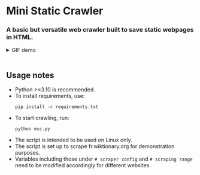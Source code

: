 Mini Static Crawler
===========================================
### A basic but versatile web crawler built to save static webpages in HTML.
<details>
  <summary>GIF demo</summary>
  https://ptpimg.me/l48mm0.gif
  ![demo](https://ptpimg.me/l48mm0.gif)
</details>
<br>

Usage notes
-----------------------------
* Python >=3.10 is recommended.
* To install requirements, use:
  ```properties
  pip install -r requirements.txt
* To start crawling, run:
  ```properties
  python msc.py
* The script is intended to be used on Linux only.
* The script is set up to scrape fr.wiktionary.org for demonstration purposes.
* Variables including those under `# scraper config` and `# scraping range` need to be modified accordingly for different websites.
